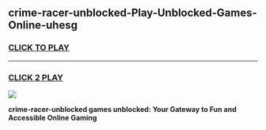 
## crime-racer-unblocked-Play-Unblocked-Games-Online-uhesg
<h3>
<a href="https://premium76.site?title=crime-racer-unblocked&ref=25A">CLICK TO PLAY</a></h3>
<hr>

<h3>
<a href="https://premium76.site?title=crime-racer-unblocked&ref=25A">CLICK 2 PLAY</a>
  
</h3>

<a href="https://premium76.site?title=crime-racer-unblocked&ref=25A"><img src="https://clearcache.store/games.png"></a>


**crime-racer-unblocked games unblocked: Your Gateway to Fun and Accessible Online Gaming**
